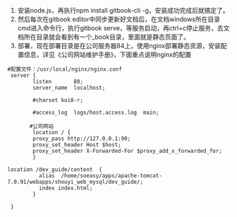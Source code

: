 1. 安装node.js，再执行npm install gitbook-cli -g，安装成功完成后就搞定了。
2. 然后每次在gitbook editor中同步更新好文档后，在文档windows所在目录cmd进入命令行，执行gitbook serve，等服务启动，再ctrl+c停止服务，去文档所在目录就会看到有一个\_book目录，里面就是静态页面了。
3. 部署，现在部署目录是在公司服务器84上，使用nginx部署静态资源，安装配置信息，详见《公司网站维护手册》，下面重点说明nginx的配置

```
#配置文件：/usr/local/nginx/nginx.conf
 server {
        listen       80;
        server_name  localhost;

        #charset koi8-r;

        #access_log  logs/host.access.log  main;

       #公司网站
        location / {
        proxy_pass http://127.0.0.1:90;
        proxy_set_header Host $host;
        proxy_set_header X-Forwarded-For $proxy_add_x_forwarded_for;
        }

location /dev_guide/content  {
          alias  /home/soeasy/apps/apache-tomcat-7.0.91/webapps/shouyi_web_mysql/dev_guide/;
          index index.html;
        }

 }
```



